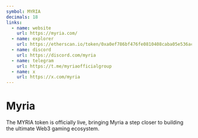 ```yaml
---
symbol: MYRIA
decimals: 18
links:
  - name: website
    url: https://myria.com/
  - name: explorer
    url: https://etherscan.io/token/0xa0ef786bf476fe0810408caba05e536ac800ff86
  - name: discord
    url: https://discord.com/myria
  - name: telegram
    url: https://t.me/myriaofficialgroup
  - name: x
    url: https://x.com/myria
---
```


# Myria

The MYRIA token is officially live, bringing Myria a step closer to building the ultimate Web3 gaming ecosystem.
